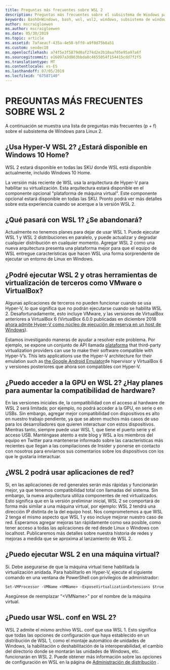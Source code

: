 ```yaml
---
title: Preguntas más frecuentes sobre WSL 2
description: Preguntas más frecuentes sobre el subsistema de Windows para Linux 2
keywords: BashOnWindows, bash, wsl, wsl2, windows, subsistema de windows para linux, subsistemawindows, ubuntu, debian, suse, windows 10, instalación
author: mscraigloewen
ms.author: mscraigloewen
ms.date: 05/30/2019
ms.topic: article
ms.assetid: 7afaeacf-435a-4e58-bff0-a9f0d75b8a51
ms.custom: seodec18
ms.openlocfilehash: a74f5e3f5879d0af274d2e2b10aaf05e95a97a6f
ms.sourcegitcommit: e16097a3d863bbda8c4655054f154415cdd7f2f5
ms.translationtype: MT
ms.contentlocale: es-ES
ms.lasthandoff: 07/05/2019
ms.locfileid: "67587140"
---
```

# <a name="wsl-2-faq"></a>PREGUNTAS MÁS FRECUENTES SOBRE WSL 2

A continuación se muestra una lista de preguntas más frecuentes (p + f) sobre el subsistema de Windows para Linux 2.

## <a name="does-wsl-2-use-hyper-v-will-it-be-available-on-windows-10-home"></a>¿Usa Hyper-V WSL 2? ¿Estará disponible en Windows 10 Home?

WSL 2 estará disponible en todas las SKU donde WSL está disponible actualmente, incluido Windows 10 Home.

La versión más reciente de WSL usa la arquitectura de Hyper-V para habilitar su virtualización. Esta arquitectura estará disponible en el componente opcional "plataforma de máquina virtual". Este componente opcional estará disponible en todas las SKU. Pronto podrá ver más detalles sobre esta experiencia cuando se acerque a la versión WSL 2.

## <a name="what-will-happen-to-wsl-1-will-it-be-abandoned"></a>¿Qué pasará con WSL 1? ¿Se abandonará?

Actualmente no tenemos planes para dejar de usar WSL 1. Puede ejecutar WSL 1 y WSL 2 distribuciones en paralelo, y puede actualizar y degradar cualquier distribución en cualquier momento. Agregar WSL 2 como una nueva arquitectura presenta una plataforma mejor para que el equipo de WSL entregue características que hacen WSL una forma sorprendente de ejecutar un entorno de Linux en Windows.

## <a name="will-i-be-able-to-run-wsl-2-and-other-3rd-party-virtualization-tools-such-as-vmware-or-virtualbox"></a>¿Podré ejecutar WSL 2 y otras herramientas de virtualización de terceros como VMware o VirtualBox?

Algunas aplicaciones de terceros no pueden funcionar cuando se usa Hyper-V, lo que significa que no podrán ejecutarse cuando se habilita WSL 2. Desafortunadamente, esto incluye VMware, y las versiones de VirtualBox anteriores a VirtualBox 6 (VirtualBox 6.0.0 publicadas en diciembre 2018 [ahora admite Hyper-V como núcleo de ejecución de reserva en un host de Windows][1]).

Estamos investigando maneras de ayudar a resolver este problema. Por ejemplo, se expone un conjunto de API llamada [plataforma][2] that third-party virtualization providers can use to make their software compatible with Hyper-V’s. This lets applications use the Hyper-V architecture for their emulation such as [the Google Android Emulator][3]de hipervisor y VirtualBox 6 y versiones posteriores que ahora son compatibles con Hyper-V.

## <a name="can-i-access-the-gpu-in-wsl-2-are-there-plans-to-increase-hardware-support"></a>¿Puedo acceder a la GPU en WSL 2? ¿Hay planes para aumentar la compatibilidad de hardware?

En las versiones iniciales de, la compatibilidad con el acceso al hardware de WSL 2 será limitada; por ejemplo, no podrá acceder a la GPU, en serie o en USBs. Sin embargo, agregar mejor compatibilidad con dispositivos es alto en nuestro trabajo pendiente, ya que se abren muchos más casos de uso para los desarrolladores que quieren interactuar con estos dispositivos. Mientras tanto, siempre puede usar WSL 1, que tiene el puerto serie y el acceso USB. Manténgase atento a este blog y WSL a los miembros del equipo en Twitter para mantenerse informado sobre las características más recientes que llegan a las compilaciones de Insider y ponerse en contacto con nosotros para enviarnos sus comentarios sobre los dispositivos con los que le gustaría interactuar.

## <a name="will-wsl-2-be-able-to-use-networking-applications"></a>¿WSL 2 podrá usar aplicaciones de red?

Sí, en las aplicaciones de red generales serán más rápidas y funcionarán mejor, ya que tenemos compatibilidad total con llamadas del sistema. Sin embargo, la nueva arquitectura utiliza componentes de red virtualizados. Esto significa que en la versión preliminar inicial, WSL 2 se comportará de forma más similar a una máquina virtual, por ejemplo: WSL 2 tendrá una dirección IP distinta de la del equipo host. Nos comprometemos a que WSL 2 tenga el mismo aspecto que WSL 1 y eso incluye mejorar nuestro caso de red. Esperamos agregar mejoras tan rápidamente como sea posible, como tener acceso a todas las aplicaciones de red desde Linux o Windows con localhost. Publicaremos más detalles sobre nuestra historia de redes y mejoras a medida que se aproxima al lanzamiento de WSL 2.

## <a name="can-i-run-wsl-2-in-a-virtual-machine"></a>¿Puedo ejecutar WSL 2 en una máquina virtual?

Sí. Debe asegurarse de que la máquina virtual tiene habilitada la virtualización anidada. Para habilitarlo en Hyper-V, ejecute el siguiente comando en una ventana de PowerShell con privilegios de administrador:

`Set-VMProcessor -VMName <VMName> -ExposeVirtualizationExtensions $true`

Asegúrese de reemplazar "&lt;VMName&gt;" por el nombre de la máquina virtual.

## <a name="can-i-use-wslconf-in-wsl-2"></a>¿Puedo usar WSL. conf en WSL 2?

WSL 2 admite el mismo archivo WSL. conf que usa WSL 1. Esto significa que todas las opciones de configuración que haya establecido en un distribución de WSL 1, como el montaje automático de unidades de Windows, la habilitación o deshabilitación de la interoperabilidad, el cambio del directorio donde se montarán las unidades de Windows, etc. funcionarán en WSL 2. Puede obtener más información sobre las opciones de configuración en WSL en la página de [Administración de distribución](./wsl-config.md) . 

 [1]: https://www.virtualbox.org/wiki/Changelog-6.0
 [2]: https://docs.microsoft.com/en-us/virtualization/api/
 [3]: https://devblogs.microsoft.com/visualstudio/hyper-v-android-emulator-support/